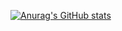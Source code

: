 [![Anurag's GitHub stats](https://github-readme-stats.vercel.app/api?username=0sik&show_icons=true&theme=tokyonight)](https://github.com/0sik/github-readme-stats)